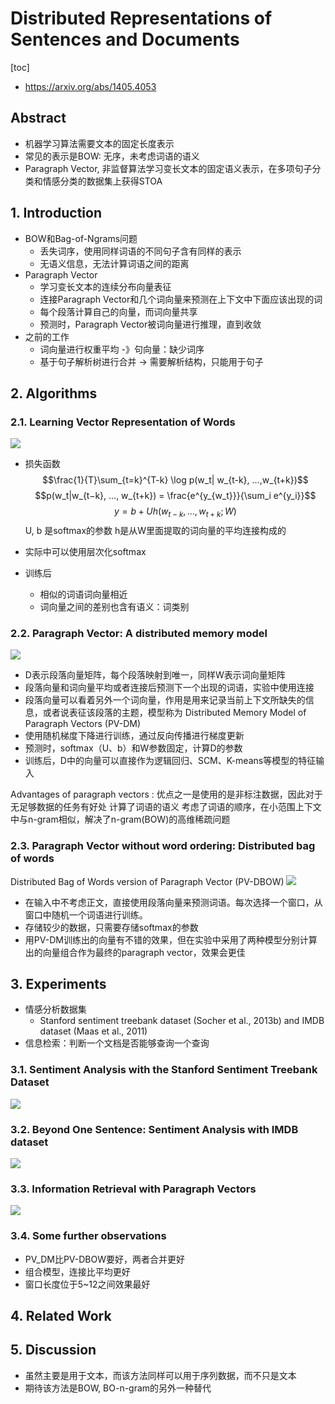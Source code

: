 # Distributed Representations of Sentences and Documents
[toc]
- https://arxiv.org/abs/1405.4053

## Abstract
- 机器学习算法需要文本的固定长度表示
- 常见的表示是BOW: 无序，未考虑词语的语义
- Paragraph Vector, 非监督算法学习变长文本的固定语义表示，在多项句子分类和情感分类的数据集上获得STOA

## 1. Introduction
- BOW和Bag-of-Ngrams问题
    - 丢失词序，使用同样词语的不同句子含有同样的表示
    - 无语义信息，无法计算词语之间的距离
- Paragraph Vector
    - 学习变长文本的连续分布向量表征
    - 连接Paragraph Vector和几个词向量来预测在上下文中下面应该出现的词
    - 每个段落计算自己的向量，而词向量共享
    - 预测时，Paragraph Vector被词向量进行推理，直到收敛
- 之前的工作
    - 词向量进行权重平均 -》句向量：缺少词序
    - 基于句子解析树进行合并 -> 需要解析结构，只能用于句子

## 2. Algorithms
### 2.1. Learning Vector Representation of Words
![](../../images/d0001/491952381923112.png)

- 损失函数 $$\frac{1}{T}\sum_{t=k}^{T-k} \log p(w_t| w_{t-k}, ...,w_{t+k})$$
$$p(w_t|w_{t−k}, ..., w_{t+k}) = \frac{e^{y_{w_t}}}{\sum_i e^{y_i}}$$
$$y = b + Uh(w_{t−k}, ..., w_{t+k}; W)$$
U, b 是softmax的参数
h是从W里面提取的词向量的平均连接构成的

- 实际中可以使用层次化softmax
- 训练后
    - 相似的词语词向量相近
    - 词向量之间的差别也含有语义：词类别

### 2.2. Paragraph Vector: A distributed memory model
![](../../images/d0001/511952501923112.png)

- D表示段落向量矩阵，每个段落映射到唯一，同样W表示词向量矩阵
- 段落向量和词向量平均或者连接后预测下一个出现的词语，实验中使用连接
- 段落向量可以看着另外一个词向量，作用是用来记录当前上下文所缺失的信息，或者说表征该段落的主题，模型称为 Distributed Memory Model of Paragraph Vectors (PV-DM)
- 使用随机梯度下降进行训练，通过反向传播进行梯度更新
- 预测时，softmax（U、b）和W参数固定，计算D的参数
- 训练后，D中的向量可以直接作为逻辑回归、SCM、K-means等模型的特征输入

Advantages of paragraph vectors
: 优点之一是使用的是非标注数据，因此对于无足够数据的任务有好处
计算了词语的语义
考虑了词语的顺序，在小范围上下文中与n-gram相似，解决了n-gram(BOW)的高维稀疏问题

### 2.3. Paragraph Vector without word ordering: Distributed bag of words
Distributed Bag of Words version of Paragraph Vector (PV-DBOW)
![](../../images/d0001/091952082023112.png)
- 在输入中不考虑正文，直接使用段落向量来预测词语。每次选择一个窗口，从窗口中随机一个词语进行训练。
- 存储较少的数据，只需要存储softmax的参数
- 用PV-DM训练出的向量有不错的效果，但在实验中采用了两种模型分别计算出的向量组合作为最终的paragraph vector，效果会更佳

## 3. Experiments
- 情感分析数据集
    - Stanford sentiment treebank dataset (Socher et al., 2013b) and IMDB dataset (Maas et al., 2011)
- 信息检索：判断一个文档是否能够查询一个查询

### 3.1. Sentiment Analysis with the Stanford Sentiment Treebank Dataset
![](../../images/d0001/201952152023112.png)

### 3.2. Beyond One Sentence: Sentiment Analysis with IMDB dataset
![](../../images/d0001/551952162023112.png)

### 3.3. Information Retrieval with Paragraph Vectors
![](../../images/d0001/071952182023112.png)

### 3.4. Some further observations
- PV_DM比PV-DBOW要好，两者合并更好
- 组合模型，连接比平均更好
- 窗口长度位于5~12之间效果最好

## 4. Related Work

## 5. Discussion
- 虽然主要是用于文本，而该方法同样可以用于序列数据，而不只是文本
- 期待该方法是BOW, BO-n-gram的另外一种替代
